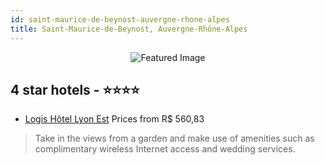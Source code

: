 ```yaml
---
id: saint-maurice-de-beynost-auvergne-rhone-alpes
title: Saint-Maurice-de-Beynost, Auvergne-Rhône-Alpes
---
```


<center><img src="https://i.travelapi.com/hotels/4000000/3180000/3171900/3171823/9ac70a8f_z.jpg" alt="Featured Image" /></center>


##  4 star hotels - ⭐️⭐️⭐️⭐️

-    [Logis Hôtel Lyon Est](https://us.hurb.com/hotels/saint-maurice-de-beynost/logis-hotel-lyon-est-JNP-JP736833?cmp=18055) Prices from R$ 560,83
   > Take in the views from a garden and make use of amenities such as complimentary wireless Internet access and wedding services.
